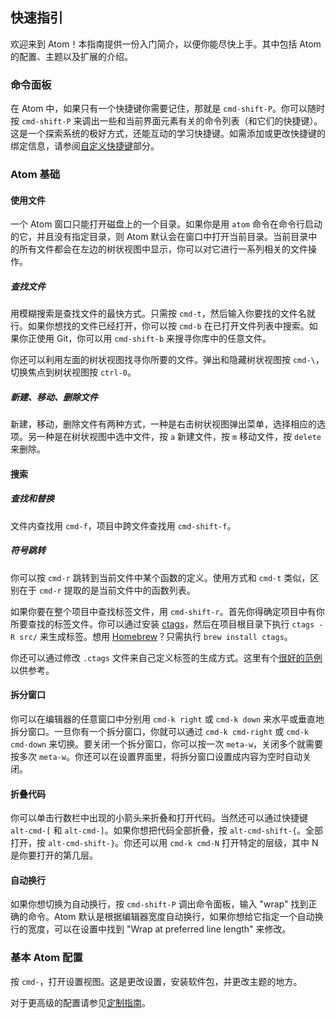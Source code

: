 快速指引
---

欢迎来到 Atom！本指南提供一份入门简介，以便你能尽快上手。其中包括 Atom 的配置、主题以及扩展的介绍。

### 命令面板

在 Atom 中，如果只有一个快捷键你需要记住，那就是 `cmd-shift-P`。你可以随时按 `cmd-shift-P` 来调出一些和当前界面元素有关的命令列表（和它们的快捷键）。这是一个探索系统的极好方式，还能互动的学习快捷键。如需添加或更改快捷键的绑定信息，请参阅[自定义快捷键](https://github.com/turingou/atom-guide/blob/master/guides/customizing-atom.md)部分。

### Atom 基础

#### 使用文件

一个 Atom 窗口只能打开磁盘上的一个目录。如果你是用 `atom` 命令在命令行启动的它，并且没有指定目录，则 Atom 默认会在窗口中打开当前目录。当前目录中的所有文件都会在左边的树状视图中显示，你可以对它进行一系列相关的文件操作。

##### 查找文件

用模糊搜索是查找文件的最快方式。只需按 `cmd-t`，然后输入你要找的文件名就行。如果你想找的文件已经打开，你可以按 `cmd-b` 在已打开文件列表中搜索。如果你正使用 Git，你可以用 `cmd-shift-b` 来搜寻你库中的任意文件。

你还可以利用左面的树状视图找寻你所要的文件。弹出和隐藏树状视图按 `cmd-\`，切换焦点到树状视图按 `ctrl-0`。

##### 新建、移动、删除文件

新建，移动，删除文件有两种方式，一种是右击树状视图弹出菜单，选择相应的选项。另一种是在树状视图中选中文件，按 `a` 新建文件，按 `m` 移动文件，按 `delete` 来删除。

#### 搜索

##### 查找和替换

文件内查找用 `cmd-f`，项目中跨文件查找用 `cmd-shift-f`。

##### 符号跳转

你可以按 `cmd-r` 跳转到当前文件中某个函数的定义。使用方式和 `cmd-t` 类似，区别在于 `cmd-r` 提取的是当前文件中的函数列表。

如果你要在整个项目中查找标签文件，用 `cmd-shift-r`。首先你得确定项目中有你所要查找的标签文件。你可以通过安装 [ctags](http://ctags.sourceforge.net/)，然后在项目根目录下执行 `ctags -R src/` 来生成标签。想用 [Homebrew](http://brew.sh/)？只需执行 `brew install ctags`。

你还可以通过修改 `.ctags` 文件来自己定义标签的生成方式。这里有个[很好的范例](https://github.com/atom/symbols-view/blob/master/lib/.ctags)以供参考。

#### 拆分窗口

你可以在编辑器的任意窗口中分别用 `cmd-k right` 或 `cmd-k down` 来水平或垂直地拆分窗口。一旦你有一个拆分窗口，你就可以通过 `cmd-k cmd-right` 或 `cmd-k cmd-down` 来切换。要关闭一个拆分窗口，你可以按一次 `meta-w`，关闭多个就需要按多次 `meta-w`。你还可以在设置界面里，将拆分窗口设置成内容为空时自动关闭。

#### 折叠代码

你可以单击行数栏中出现的小箭头来折叠和打开代码。当然还可以通过快捷键 `alt-cmd-[` 和 `alt-cmd-]`。如果你想把代码全部折叠，按 `alt-cmd-shift-{`。全部打开，按 `alt-cmd-shift-}`。你还可以用 `cmd-k cmd-N` 打开特定的层级，其中 N 是你要打开的第几层。

#### 自动换行

如果你想切换为自动换行，按 `cmd-shift-P` 调出命令面板，输入 "wrap" 找到正确的命令。Atom 默认是根据编辑器宽度自动换行，如果你想给它指定一个自动换行的宽度，可以在设置中找到 "Wrap at preferred line length" 来修改。

### 基本 Atom 配置

按 `cmd-`，打开设置视图。这是更改设置，安装软件包，并更改主题的地方。 

对于更高级的配置请参见[定制指南](https://github.com/turingou/atom-guide/blob/master/guides/customizing-atom.md)。
